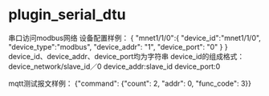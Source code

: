 plugin_serial_dtu
==================
串口访问modbus网络
设备配置样例：
{
    "mnet1/1/0":{
        "device_id":"mnet1/1/0",
        "device_type":"modbus",
        "device_addr": "1",
        "device_port": "0"
        }
}
device_id、device_addr、device_port均为字符串
device_id的组成格式：device_network/slave_id／0
device_addr:slave_id
device_port:0

mqtt测试报文样例：
{"command": {"count": 2, "addr": 0, "func_code": 3}}